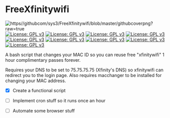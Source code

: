 # FreeXfinitywifi

![https//githubcom/sys3/FreeXfinitywifi/blob/master/githubcoverpng?raw=true](https://github.com/sys-3/FreeXfinitywifi/blob/master/githubcover.png?raw=true)
[![License: GPL v3](https://img.shields.io/badge/License-GPLv3-blue.svg)](https://www.gnu.org/licenses/gpl-3.0) [![License: GPL v3](https://img.shields.io/badge/License-GPLv3-blue.svg)](https://www.gnu.org/licenses/gpl-3.0) [![License: GPL v3](https://img.shields.io/badge/License-GPLv3-blue.svg)](https://www.gnu.org/licenses/gpl-3.0) [![License: GPL v3](https://img.shields.io/badge/License-GPLv3-blue.svg)](https://www.gnu.org/licenses/gpl-3.0) [![License: GPL v3](https://img.shields.io/badge/License-GPLv3-blue.svg)](https://www.gnu.org/licenses/gpl-3.0) [![License: GPL v3](https://img.shields.io/badge/License-GPLv3-blue.svg)](https://www.gnu.org/licenses/gpl-3.0) [![License: GPL v3](https://img.shields.io/badge/License-GPLv3-blue.svg)](https://www.gnu.org/licenses/gpl-3.0) [![License: GPL v3](https://img.shields.io/badge/License-GPLv3-blue.svg)](https://www.gnu.org/licenses/gpl-3.0) [![License: GPL v3](https://img.shields.io/badge/License-GPLv3-blue.svg)](https://www.gnu.org/licenses/gpl-3.0)

A bash script that changes your MAC ID so you can reuse free &quot;xfinitywifi&quot; 1 hour complimentary passes forever.

Requires your DNS to be set to 75.75.75.75 (Xfinity&#39;s DNS) so xfinitywifi can redirect you to the login page.
 Also requires macchanger to be installed for changing your MAC address.

- [x] Create a functional script
  
- [ ] Implement cron stuff so it runs once an hour
  
- [ ] Automate some browser stuff
